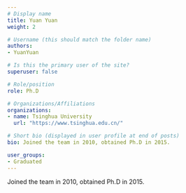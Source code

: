 ```yaml
---
# Display name
title: Yuan Yuan
weight: 2

# Username (this should match the folder name)
authors:
- YuanYuan

# Is this the primary user of the site?
superuser: false

# Role/position
role: Ph.D

# Organizations/Affiliations
organizations:
- name: Tsinghua University
  url: "https://www.tsinghua.edu.cn/"

# Short bio (displayed in user profile at end of posts)
bio: Joined the team in 2010, obtained Ph.D in 2015.

user_groups:
- Graduated
---
```


Joined the team in 2010, obtained Ph.D in 2015.